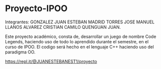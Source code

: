 # Proyecto-IPOO
Integrantes: 
GONZALEZ JUAN ESTEBAN
MADRID TORRES JOSE MANUEL
LLANOS ALVAREZ CRISTIAN CAMILO
QUENGUAN JUAN.

Este proyecto académico, consta de, desarrollar un juego de nombre Code Legends, haciendo uso de todo lo aprendido durante el semestre, en el curso de IPOO. El codigo será hecho en el lenguaje C++ haciendo uso del paradigma OO.

https://repl.it/@JUANESTEBANEST1/proyecto

